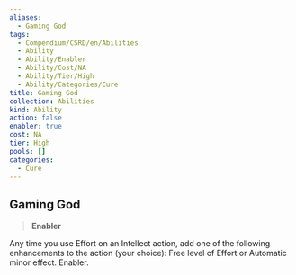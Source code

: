 ```yaml
---
aliases:
  - Gaming God
tags:
  - Compendium/CSRD/en/Abilities
  - Ability
  - Ability/Enabler
  - Ability/Cost/NA
  - Ability/Tier/High
  - Ability/Categories/Cure
title: Gaming God
collection: Abilities
kind: Ability
action: false
enabler: true
cost: NA
tier: High
pools: []
categories:
  - Cure
---
```

## Gaming God  
>**Enabler**
  
Any time you use Effort on an Intellect action, add one of the following enhancements to the action (your choice): Free level of Effort or Automatic minor effect. Enabler.
